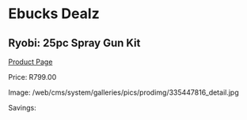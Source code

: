 
# Ebucks Dealz
## Ryobi: 25pc Spray Gun Kit
[Product Page](https://www.ebucks.com/web/shop/productSelected.do?prodId=335447816&catId=336131644)

Price: R799.00

Image: /web/cms/system/galleries/pics/prodimg/335447816_detail.jpg

Savings: 


	
